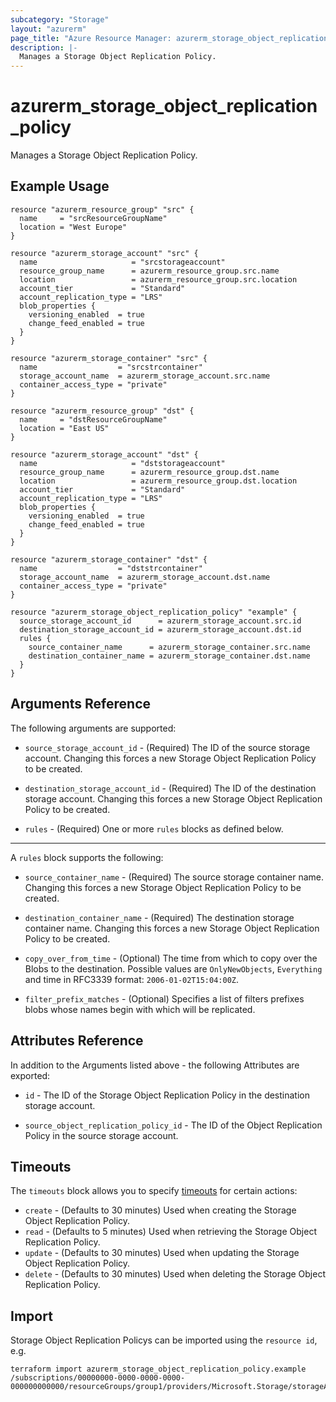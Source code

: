 ```yaml
---
subcategory: "Storage"
layout: "azurerm"
page_title: "Azure Resource Manager: azurerm_storage_object_replication_policy"
description: |-
  Manages a Storage Object Replication Policy.
---
```


# azurerm_storage_object_replication_policy

Manages a Storage Object Replication Policy.

## Example Usage

```hcl
resource "azurerm_resource_group" "src" {
  name     = "srcResourceGroupName"
  location = "West Europe"
}

resource "azurerm_storage_account" "src" {
  name                     = "srcstorageaccount"
  resource_group_name      = azurerm_resource_group.src.name
  location                 = azurerm_resource_group.src.location
  account_tier             = "Standard"
  account_replication_type = "LRS"
  blob_properties {
    versioning_enabled  = true
    change_feed_enabled = true
  }
}

resource "azurerm_storage_container" "src" {
  name                  = "srcstrcontainer"
  storage_account_name  = azurerm_storage_account.src.name
  container_access_type = "private"
}

resource "azurerm_resource_group" "dst" {
  name     = "dstResourceGroupName"
  location = "East US"
}

resource "azurerm_storage_account" "dst" {
  name                     = "dststorageaccount"
  resource_group_name      = azurerm_resource_group.dst.name
  location                 = azurerm_resource_group.dst.location
  account_tier             = "Standard"
  account_replication_type = "LRS"
  blob_properties {
    versioning_enabled  = true
    change_feed_enabled = true
  }
}

resource "azurerm_storage_container" "dst" {
  name                  = "dststrcontainer"
  storage_account_name  = azurerm_storage_account.dst.name
  container_access_type = "private"
}

resource "azurerm_storage_object_replication_policy" "example" {
  source_storage_account_id      = azurerm_storage_account.src.id
  destination_storage_account_id = azurerm_storage_account.dst.id
  rules {
    source_container_name      = azurerm_storage_container.src.name
    destination_container_name = azurerm_storage_container.dst.name
  }
}
```

## Arguments Reference

The following arguments are supported:

* `source_storage_account_id` - (Required) The ID of the source storage account. Changing this forces a new Storage Object Replication Policy to be created.

* `destination_storage_account_id` - (Required) The ID of the destination storage account. Changing this forces a new Storage Object Replication Policy to be created.

* `rules` - (Required) One or more `rules` blocks as defined below.

---

A `rules` block supports the following:

* `source_container_name` - (Required) The source storage container name. Changing this forces a new Storage Object Replication Policy to be created.

* `destination_container_name` - (Required) The destination storage container name. Changing this forces a new Storage Object Replication Policy to be created.

* `copy_over_from_time` - (Optional) The time from which to copy over the Blobs to the destination. Possible values are `OnlyNewObjects`, `Everything` and time in RFC3339 format: `2006-01-02T15:04:00Z`.

* `filter_prefix_matches` - (Optional) Specifies a list of filters prefixes blobs whose names begin with which will be replicated.

## Attributes Reference

In addition to the Arguments listed above - the following Attributes are exported: 

* `id` - The ID of the Storage Object Replication Policy in the destination storage account.

* `source_object_replication_policy_id` - The ID of the Object Replication Policy in the source storage account.

## Timeouts

The `timeouts` block allows you to specify [timeouts](https://www.terraform.io/docs/configuration/resources.html#timeouts) for certain actions:

* `create` - (Defaults to 30 minutes) Used when creating the Storage Object Replication Policy.
* `read` - (Defaults to 5 minutes) Used when retrieving the Storage Object Replication Policy.
* `update` - (Defaults to 30 minutes) Used when updating the Storage Object Replication Policy.
* `delete` - (Defaults to 30 minutes) Used when deleting the Storage Object Replication Policy.

## Import

Storage Object Replication Policys can be imported using the `resource id`, e.g.

```shell
terraform import azurerm_storage_object_replication_policy.example /subscriptions/00000000-0000-0000-0000-000000000000/resourceGroups/group1/providers/Microsoft.Storage/storageAccounts/storageAccount1/objectReplicationPolicies/objectReplicationPolicy1
```
